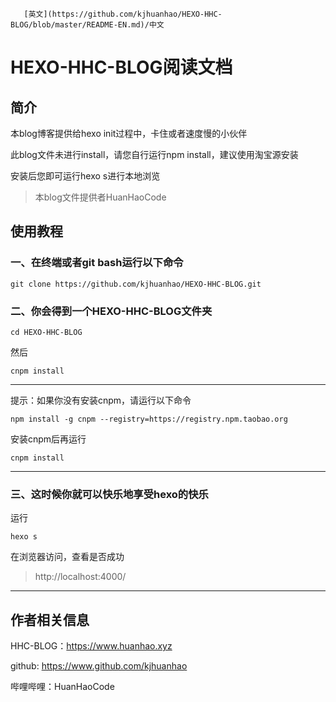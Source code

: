        [英文](https://github.com/kjhuanhao/HEXO-HHC-BLOG/blob/master/README-EN.md)/中文   
# HEXO-HHC-BLOG阅读文档

## 简介

本blog博客提供给hexo init过程中，卡住或者速度慢的小伙伴

此blog文件未进行install，请您自行运行npm install，建议使用淘宝源安装

安装后您即可运行hexo s进行本地浏览

> 本blog文件提供者HuanHaoCode

## 使用教程

### 一、在终端或者git bash运行以下命令

```
git clone https://github.com/kjhuanhao/HEXO-HHC-BLOG.git
```

### 二、你会得到一个HEXO-HHC-BLOG文件夹

```
cd HEXO-HHC-BLOG
```

然后

```
cnpm install
```

***

提示：如果你没有安装cnpm，请运行以下命令

```
npm install -g cnpm --registry=https://registry.npm.taobao.org
```

安装cnpm后再运行

```
cnpm install
```

***

### 三、这时候你就可以快乐地享受hexo的快乐

运行

```
hexo s
```

在浏览器访问，查看是否成功

> http://localhost:4000/

***

## 作者相关信息

HHC-BLOG：https://www.huanhao.xyz

github: https://www.github.com/kjhuanhao

哔哩哔哩：HuanHaoCode
